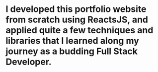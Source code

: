 # I developed this portfolio website from scratch using ReactsJS, and applied quite a few techniques and libraries that I learned along my journey as a budding Full Stack Developer.
